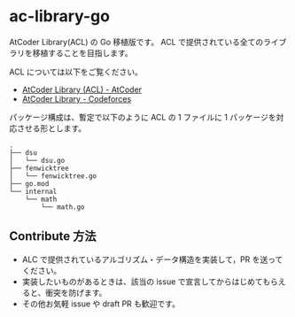 # ac-library-go

AtCoder Library(ACL) の Go 移植版です。
ACL で提供されている全てのライブラリを移植することを目指します。

ACL については以下をご覧ください。
- [AtCoder Library (ACL) - AtCoder](https://atcoder.jp/posts/517) 
- [AtCoder Library - Codeforces](https://codeforces.com/blog/entry/82400)

パッケージ構成は、暫定で以下のように ACL の 1 ファイルに 1 パッケージを対応させる形とします。

```
.
├── dsu
│   └── dsu.go
├── fenwicktree
│   └── fenwicktree.go
├── go.mod
└── internal
    └── math
        └── math.go
```

## Contribute 方法
- ALC で提供されているアルゴリズム・データ構造を実装して，PR を送ってください。
- 実装したいものがあるときは、該当の issue で宣言してからはじめてもらえると、衝突を防げます。
- その他お気軽 issue や draft PR も歓迎です。
